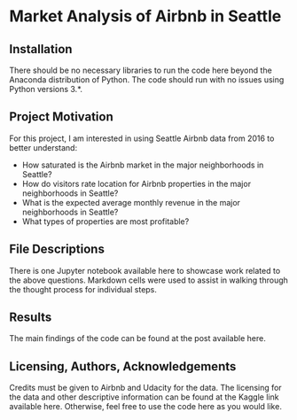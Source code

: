 # Market Analysis of Airbnb in Seattle
## Installation
There should be no necessary libraries to run the code here beyond the Anaconda distribution of Python. The code should run with no issues using Python versions 3.*.
## Project Motivation
For this project, I am interested in using Seattle Airbnb data from 2016 to better understand:
*	How saturated is the Airbnb market in the major neighborhoods in Seattle?
* How do visitors rate location for Airbnb properties in the major neighborhoods in Seattle?
* What is the expected average monthly revenue in the major neighborhoods in Seattle?
* What types of properties are most profitable?
## File Descriptions
There is one Jupyter notebook available here to showcase work related to the above questions. Markdown cells were used to assist in walking through the thought process for individual steps.
## Results
The main findings of the code can be found at the post available here.
## Licensing, Authors, Acknowledgements
Credits must be given to Airbnb and Udacity for the data. The licensing for the data and other descriptive information can be found at the Kaggle link available here.  Otherwise, feel free to use the code here as you would like. 
